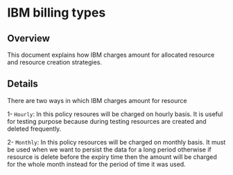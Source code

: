# IBM billing types

## Overview
This document explains how IBM charges amount for allocated resource and resource creation strategies.

## Details
There are two ways in which IBM charges amount for resource


1- `Hourly`: In this policy resoures will be charged on hourly basis. It is useful for testing purpose because during testing resources are created and deleted frequently.

2- `Monthly`: In this policy resources will be charged on monthly basis. It must be used when we want to persist the data for a long period otherwise if resource is delete before the expiry time then the amount will be charged for the whole month instead for the period of time it was used. 
